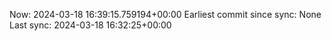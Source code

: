 Now: 2024-03-18 16:39:15.759194+00:00 Earliest commit since sync: None Last sync: 2024-03-18 16:32:25+00:00
